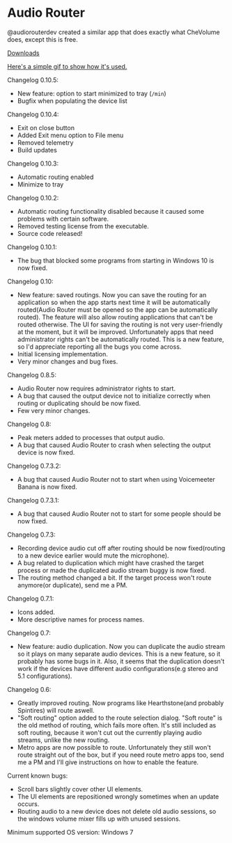 # Audio Router

@audiorouterdev created a similar app that does exactly what CheVolume does, except this is free.

[Downloads](https://github.com/a-sync/audio-router/releases/)

[Here's a simple gif to show how it's used.](http://i.imgur.com/uq6ApMe.gif)

Changelog 0.10.5:

* New feature: option to start minimized to tray (`/min`)
* Bugfix when populating the device list

Changelog 0.10.4:

* Exit on close button
* Added Exit menu option to File menu
* Removed telemetry
* Build updates

Changelog 0.10.3:

* Automatic routing enabled
* Minimize to tray

Changelog 0.10.2:

* Automatic routing functionality disabled because it caused some problems with certain software.
* Removed testing license from the executable.
* Source code released!

Changelog 0.10.1:

* The bug that blocked some programs from starting in Windows 10 is now fixed.

Changelog 0.10:

* New feature: saved routings. Now you can save the routing for an application so when the app starts next time it will be automatically routed(Audio Router must be opened so the app can be automatically routed). The feature will also allow routing applications that can't be routed otherwise. The UI for saving the routing is not very user-friendly at the moment, but it will be improved. Unfortunately apps that need administrator rights can't be automatically routed. This is a new feature, so I'd appreciate reporting all the bugs you come across.
* Initial licensing implementation.
* Very minor changes and bug fixes.

Changelog 0.8.5:

* Audio Router now requires administrator rights to start.
* A bug that caused the output device not to initialize correctly when routing or duplicating should be now fixed.
* Few very minor changes.

Changelog 0.8:

* Peak meters added to processes that output audio.
* A bug that caused Audio Router to crash when selecting the output device is now fixed.

Changelog 0.7.3.2:

* A bug that caused Audio Router not to start when using Voicemeeter Banana is now fixed.

Changelog 0.7.3.1:

* A bug that caused Audio Router not to start for some people should be now fixed.

Changelog 0.7.3:

* Recording device audio cut off after routing should be now fixed(routing to a new device earlier would mute the microphone).
* A bug related to duplication which might have crashed the target process or made the duplicated audio stream buggy is now fixed.
* The routing method changed a bit. If the target process won't route anymore(or duplicate), send me a PM.

Changelog 0.7.1:

* Icons added.
* More descriptive names for process names.

Changelog 0.7:

* New feature: audio duplication. Now you can duplicate the audio stream so it plays on many separate audio devices. This is a new feature, so it probably has some bugs in it. Also, it seems that the duplication doesn't work if the devices have different audio configurations(e.g stereo and 5.1 configurations).

Changelog 0.6:

* Greatly improved routing. Now programs like Hearthstone(and probably Spintires) will route aswell.
* "Soft routing" option added to the route selection dialog. "Soft route" is the old method of routing, which fails more often. It's still included as soft routing, because it won't cut out the currently playing audio streams, unlike the new routing.
* Metro apps are now possible to route. Unfortunately they still won't route straight out of the box, but if you need route metro apps too, send me a PM and I'll give instructions on how to enable the feature.

Current known bugs:

* Scroll bars slightly cover other UI elements.
* The UI elements are repositioned wrongly sometimes when an update occurs.
* Routing audio to a new device does not delete old audio sessions, so the windows volume mixer fills up with unused sessions.

Minimum supported OS version: Windows 7
